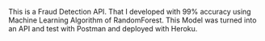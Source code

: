 This is a Fraud Detection API. That I developed with 99% accuracy using Machine Learning Algorithm of RandomForest. This Model was turned into an API and test with Postman and deployed with Heroku.
